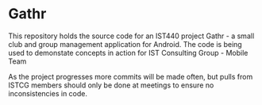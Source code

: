# Gathr

This repository holds the source code for an IST440 project Gathr - a small club and group management application for Android. 
The code is being used to demonstate concepts in action for IST Consulting Group - Mobile Team

As the project progresses more commits will be made often, but pulls from ISTCG members should only be done at meetings to ensure no inconsistencies in code.
